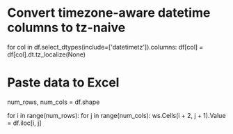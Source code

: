 # Convert timezone-aware datetime columns to tz-naive
for col in df.select_dtypes(include=['datetimetz']).columns:
    df[col] = df[col].dt.tz_localize(None)

# Paste data to Excel
num_rows, num_cols = df.shape

for i in range(num_rows):
    for j in range(num_cols):
        ws.Cells(i + 2, j + 1).Value = df.iloc[i, j]
